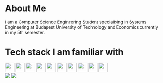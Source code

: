 #  About Me
I am a Computer Science Engineering Student specialising in Systems Engineering at Budapest University of Technology and Economics currently in my 5th semester.

# Tech stack I am familiar with
<div>
  <img src="https://github.com/get-icon/geticon/raw/master/icons/typescript-icon.svg" width="30px" height="30px">
  <img src="https://github.com/get-icon/geticon/raw/master/icons/javascript.svg" width="30px" height="30px">
  <img src="https://github.com/get-icon/geticon/raw/master/icons/java.svg" width="30px" height="30px">
  <img src="https://github.com/get-icon/geticon/raw/master/icons/c.svg" width="30px" height="30px">
  <img src="https://github.com/get-icon/geticon/raw/master/icons/c-plusplus.svg" width="30px" height="30px">
  <img src="https://github.com/get-icon/geticon/raw/master/icons/postgresql.svg" width="30px" height="30px">
  <img src="https://github.com/get-icon/geticon/raw/master/icons/c-sharp.svg" width="30px" height="30px">
  <img src="https://github.com/get-icon/geticon/raw/master/icons/nodejs-icon.svg" width="30px" height="30px">
  <img src="https://github.com/get-icon/geticon/raw/master/icons/nestjs.svg" width="30px" height="30px">
  <img src="https://github.com/get-icon/geticon/raw/master/icons/prisma.svg" width="30px" height="30px">
</div>
<div>
  <img src="https://github-readme-stats.vercel.app/api?username=dkrisztan&show_icons=true&hide_border=true&theme=rose_pine#gh-dark-mode-only">
  <img src="http://github-profile-summary-cards.vercel.app/api/cards/profile-details?username=dkrisztan&theme=rose_pine#gh-dark-mode-only">
</div>
